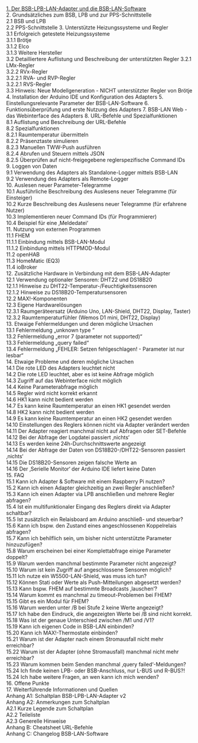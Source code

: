[1. Der BSB-LPB-LAN-Adapter und die BSB-LAN-Software](Kap1.md)  
2. Grundsätzliches zum BSB, LPB und zur PPS-Schnittstelle  
2.1 BSB und LPB  
2.2 PPS-Schnittstelle
3. Unterstützte Heizungssysteme und Regler  
3.1 Erfolgreich getestete Heizungssysteme  
3.1.1 Brötje  
3.1.2 Elco  
3.1.3 Weitere Hersteller  
3.2 Detailliertere Auflistung und Beschreibung der unterstützten Regler
3.2.1 LMx-Regler  
3.2.2 RVx-Regler  
3.2.2.1 RVA- und RVP-Regler  
3.2.2.1 RVS-Regler  
3.3 Hinweis: Neue Modellgeneration - NICHT unterstützter Regler von Brötje  
4. Installation der Arduino IDE und Konfiguration des Adapters
5. Einstellungsrelevante Parameter der BSB-LAN-Software
6. Funktionsüberprüfung und erste Nutzung des Adapters
7. BSB-LAN Web - das Webinterface des Adapters
8. URL-Befehle und Spezialfunktionen  
8.1 Auflistung und Beschreibung der URL-Befehle  
8.2 Spezialfunktionen  
8.2.1 Raumtemperatur übermitteln  
8.2.2 Präsenztaste simulieren  
8.2.3 Manuellen TWW-Push ausführen  
8.2.4 Abrufen und Steuern mittels JSON  
8.2.5 Überprüfen auf nicht-freigegebene reglerspezifische Command IDs  
9. Loggen von Daten  
9.1 Verwendung des Adapters als Standalone-Logger mittels BSB-LAN  
9.2 Verwendung des Adapters als Remote-Logger  
10. Auslesen neuer Parameter-Telegramme  
10.1 Ausführliche Beschreibung des Auslesens neuer Telegramme (für Einsteiger)  
10.2 Kurze Beschreibung des Auslesens neuer Telegramme (für erfahrene Nutzer)  
10.3 Implementieren neuer Command IDs (für Programmierer)  
10.4 Beispiel für eine ‚Meldedatei‘  
11. Nutzung von externen Programmen  
11.1 FHEM  
11.1.1 Einbindung mittels BSB-LAN-Modul  
11.1.2 Einbindung mittels HTTPMOD-Modul  
11.2 openHAB  
11.3 HomeMatic (EQ3)  
11.4 ioBroker  
12. Zusätzliche Hardware in Verbindung mit dem BSB-LAN-Adapter  
12.1 Verwendung optionaler Sensoren: DHT22 und DS18B20  
12.1.1 Hinweise zu DHT22-Temperatur-/Feuchtigkeitssensoren  
12.1.2 Hinweise zu DS18B20-Temperatursensoren  
12.2 MAX!-Komponenten  
12.3 Eigene Hardwarelösungen  
12.3.1 Raumgeräteersatz (Arduino Uno, LAN-Shield, DHT22, Display, Taster)  
12.3.2 Raumtemperaturfühler (Wemos D1 mini, DHT22, Display)  
13. Etwaige Fehlermeldungen und deren mögliche Ursachen  
13.1 Fehlermeldung „unknown type <xxxxxxxx>“  
13.2 Fehlermeldung „error 7 (parameter not supported)“  
13.3 Fehlermeldung „query failed“  
13.4 Fehlermeldung „FEHLER: Setzen fehlgeschlagen! - Parameter ist nur lesbar“  
14. Etwaige Probleme und deren mögliche Ursachen  
14.1 Die rote LED des Adapters leuchtet nicht  
14.2 Die rote LED leuchtet, aber es ist keine Abfrage möglich  
14.3 Zugriff auf das Webinterface nicht möglich  
14.4 Keine Parameterabfrage möglich  
14.5 Regler wird nicht korrekt erkannt  
14.6 HK1 kann nicht bedient werden  
14.7 Es kann keine Raumtemperatur an einen HK1 gesendet werden  
14.8 HK2 kann nicht bedient werden  
14.9 Es kann keine Raumtemperatur an einen HK2 gesendet werden  
14.10 Einstellungen des Reglers können nicht via Adapter verändert werden  
14.11 Der Adapter reagiert manchmal nicht auf Abfragen oder SET-Befehle  
14.12 Bei der Abfrage der Logdatei passiert ‚nichts‘  
14.13 Es werden keine 24h-Durchschnittswerte angezeigt  
14.14 Bei der Abfrage der Daten von DS18B20-/DHT22-Sensoren passiert ‚nichts‘  
14.15 Die DS18B20-Sensoren zeigen falsche Werte an  
14.16 Der ‚Serielle Monitor‘ der Arduino IDE liefert keine Daten  
15. FAQ  
15.1 Kann ich Adapter & Software mit einem Raspberry Pi nutzen?  
15.2 Kann ich einen Adapter gleichzeitig an zwei Regler anschließen?  
15.3 Kann ich einen Adapter via LPB anschließen und mehrere Regler abfragen?  
15.4 Ist ein multifunktionaler Eingang des Reglers direkt via Adapter schaltbar?  
15.5 Ist zusätzlich ein Relaisboard am Arduino anschließ- und steuerbar?  
15.6 Kann ich bspw. den Zustand eines angeschlossenen Koppelrelais abfragen?  
15.7 Kann ich behilflich sein, um bisher nicht unterstützte Parameter hinzuzufügen?  
15.8 Warum erscheinen bei einer Komplettabfrage einige Parameter doppelt?  
15.9 Warum werden manchmal bestimmte Parameter nicht angezeigt?  
15.10 Warum ist kein Zugriff auf angeschlossene Sensoren möglich?  
15.11 Ich nutze ein W5500-LAN-Shield, was muss ich tun?  
15.12 Können Stati oder Werte als Push-Mitteilungen abgesetzt werden?  
15.13 Kann bspw. FHEM auf bestimmte Broadcasts ‚lauschen‘?  
15.14 Warum kommt es manchmal zu timeout-Problemen bei FHEM?  
15.15 Gibt es ein Modul für FHEM?  
15.16 Warum werden unter /B bei Stufe 2 keine Werte angezeigt?  
15.17 Ich habe den Eindruck, die angezeigten Werte bei /B sind nicht korrekt.  
15.18 Was ist der genaue Unterschied zwischen /M1 und /V1?  
15.19 Kann ich eigenen Code in BSB-LAN einbinden?  
15.20 Kann ich MAX!-Thermostate einbinden?  
15.21 Warum ist der Adapter nach einem Stromausfall nicht mehr erreichbar?  
15.22 Warum ist der Adapter (ohne Stromausfall) manchmal nicht mehr erreichbar?  
15.23 Warum kommen beim Senden manchmal ‚query failed‘-Meldungen?  
15.24 Ich finde keinen LPB- oder BSB-Anschluss, nur L-BUS und R-BUS?!  
15.24 Ich habe weitere Fragen, an wen kann ich mich wenden?  
16. Offene Punkte  
17. Weiterführende Informationen und Quellen  
Anhang A1: Schaltplan BSB-LPB-LAN-Adapter v2  
Anhang A2: Anmerkungen zum Schaltplan  
A2.1 Kurze Legende zum Schaltplan  
A2.2 Teileliste  
A2.3 Generelle Hinweise  
Anhang B: Cheatsheet URL-Befehle  
Anhang C: Changelog BSB-LAN-Software  
